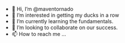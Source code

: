 - 👋 Hi, I’m @maventornado
- 👀 I’m interested in getting my ducks in a row
- 🌱 I’m currently learning the fundamentals.
- 💞️ I’m looking to collaborate on our success.
- 📫 How to reach me ...

<!---
maventornado/maventornado is a ✨ special ✨ repository because its `README.md` (this file) appears on your GitHub profile.
You can click the Preview link to take a look at your changes.
--->
